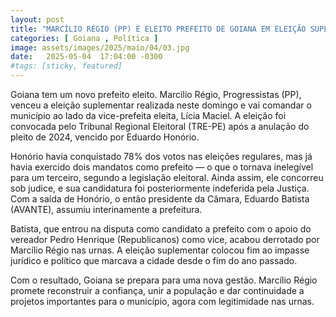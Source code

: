 ```yaml
---
layout: post
title: "MARCÍLIO RÉGIO (PP) É ELEITO PREFEITO DE GOIANA EM ELEIÇÃO SUPLEMENTAR; LÍCIA MACIEL SERÁ VICE"
categories: [ Goiana , Política ]
image: assets/images/2025/maio/04/03.jpg
date:   2025-05-04  17:04:00 -0300
#tags: [sticky, featured]
---
```

Goiana tem um novo prefeito eleito. Marcílio Régio, Progressistas (PP), venceu a eleição suplementar realizada neste domingo e vai comandar o município ao lado da vice-prefeita eleita, Lícia Maciel. A eleição foi convocada pelo Tribunal Regional Eleitoral (TRE-PE) após a anulação do pleito de 2024, vencido por Eduardo Honório.

Honório havia conquistado 78% dos votos nas eleições regulares, mas já havia exercido dois mandatos como prefeito — o que o tornava inelegível para um terceiro, segundo a legislação eleitoral. Ainda assim, ele concorreu sob judice, e sua candidatura foi posteriormente indeferida pela Justiça. Com a saída de Honório, o então presidente da Câmara, Eduardo Batista (AVANTE), assumiu interinamente a prefeitura.

Batista, que entrou na disputa como candidato a prefeito com o apoio do vereador Pedro Henrique (Republicanos) como vice, acabou derrotado por Marcílio Régio nas urnas. A eleição suplementar colocou fim ao impasse jurídico e político que marcava a cidade desde o fim do ano passado.

Com o resultado, Goiana se prepara para uma nova gestão. Marcílio Régio promete reconstruir a confiança, unir a população e dar continuidade a projetos importantes para o município, agora com legitimidade nas urnas.

